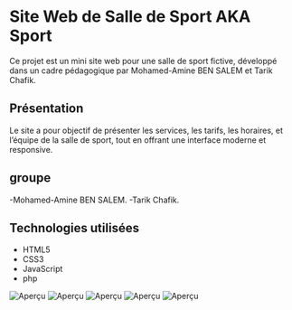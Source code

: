 #  Site Web de Salle de Sport   AKA Sport

Ce projet est un mini site web  pour une salle de sport fictive, développé dans un cadre pédagogique par Mohamed-Amine BEN SALEM et Tarik Chafik.

##  Présentation

Le site a pour objectif de présenter les services, les tarifs, les horaires, et l’équipe de la salle de sport, tout en offrant une interface moderne et responsive.

##  groupe

-Mohamed-Amine BEN SALEM.
-Tarik Chafik.

##  Technologies utilisées

- HTML5
- CSS3
- JavaScript 
- php

![Aperçu](images/1(1).png)
![Aperçu](images/1(2).png)
![Aperçu](images/1(3).png)
![Aperçu](images/1(4).png)
![Aperçu](images/1(5).png)




